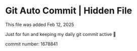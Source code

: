 # Git Auto Commit | Hidden File

This file was added Feb 12, 2025

Just for fun and keeping my daily git commit active 🤪

commit number: 1678841
